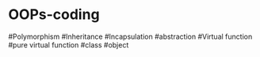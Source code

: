 # OOPs-coding
#Polymorphism
#Inheritance
#Incapsulation
#abstraction
#Virtual function
#pure virtual function
#class
#object